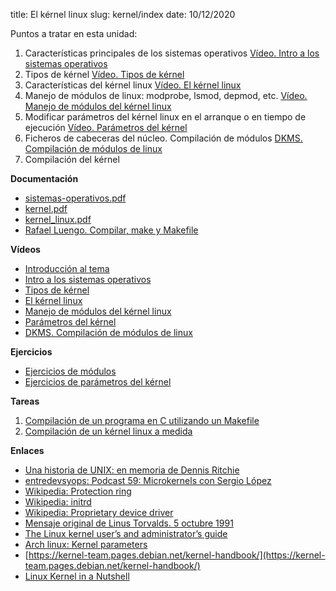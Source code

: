 title: El kérnel linux
slug: kernel/index
date: 10/12/2020

Puntos a tratar en esta unidad:

1. Características principales de los sistemas operativos [Vídeo. Intro a los sistemas operativos](https://youtu.be/qcQo5Yffll0)
1. Tipos de kérnel [Vídeo. Tipos de kérnel](https://youtu.be/fmU3if8b_1A)
1. Características del kérnel linux [Vídeo. El kérnel linux](https://www.youtube.com/watch?v=kMcmnPS0Yb4)
1. Manejo de módulos de linux: modprobe, lsmod, depmod, etc. [Vídeo. Manejo de módulos del kérnel linux](https://youtu.be/Gn58lKi7byE)
1. Modificar parámetros del kérnel linux en el arranque o en tiempo de ejecución [Vídeo. Parámetros del kérnel](https://youtu.be/lwcPr_7fceo)
1. Ficheros de cabeceras del núcleo. Compilación de módulos [DKMS. Compilación de módulos de linux](https://youtu.be/hkT4WGxrFUg)
1. Compilación del kérnel

**Documentación**

* [sistemas-operativos.pdf]({static}/doc/sistemas-operativos.pdf)
* [kernel.pdf]({static}/doc/kernel.pdf)
* [kernel_linux.pdf]({static}/doc/kernel_linux.pdf)
* [Rafael Luengo. Compilar, make y Makefile]({static}/doc/CompilarMakeMakefile.pdf)

**Vídeos**

* [Introducción al tema](https://www.youtube.com/watch?v=t57Y7cNAv7k)
* [Intro a los sistemas operativos](https://youtu.be/qcQo5Yffll0)
* [Tipos de kérnel](https://youtu.be/fmU3if8b_1A)
* [El kérnel linux](https://www.youtube.com/watch?v=kMcmnPS0Yb4)
* [Manejo de módulos del kérnel linux](https://youtu.be/Gn58lKi7byE)
* [Parámetros del kérnel](https://youtu.be/lwcPr_7fceo)
* [DKMS. Compilación de módulos de linux](https://youtu.be/hkT4WGxrFUg)

**Ejercicios**

* [Ejercicios de módulos]({filename}./ejercicios-modulos.md)
* [Ejercicios de parámetros del kérnel]({filename}./ejercicios-parametros.md)

**Tareas**

1. [Compilación de un programa en C utilizando un Makefile]({filename}./makefile.md)
1. [Compilación de un kérnel linux a medida]({filename}./compilacion-kernel.md)

**Enlaces**

* [Una historia de UNIX: en memoria de Dennis Ritchie](http://architecnologia.es/una-historia-de-unix-en-memoria-de-dennis-ritchie)
* [entredevsyops: Podcast 59: Microkernels con Sergio López](https://www.entredevyops.es/podcasts/podcast-59.html)
* [Wikipedia: Protection ring](https://en.wikipedia.org/wiki/Protection_ring)
* [Wikipedia: initrd](https://es.wikipedia.org/wiki/Initrd)
* [Wikipedia: Proprietary device driver](https://en.wikipedia.org/wiki/Proprietary_device_driver)
* [Mensaje original de Linus Torvalds. 5 octubre 1991](https://groups.google.com/g/comp.os.minix/c/4995SivOl9o/m/GwqLJlPSlCEJ?pli=1)
* [The Linux kernel user’s and administrator’s guide](https://www.kernel.org/doc/html/latest/admin-guide/)
* [Arch linux: Kernel parameters](https://wiki.archlinux.org/index.php/kernel_parameters)
* [https://kernel-team.pages.debian.net/kernel-handbook/](https://kernel-team.pages.debian.net/kernel-handbook/)
* [Linux Kernel in a Nutshell](http://www.kroah.com/lkn/)
